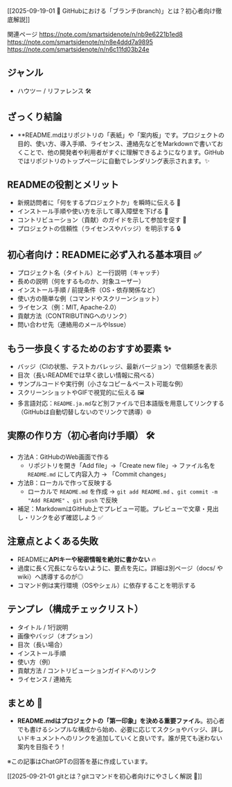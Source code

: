 [[2025-09-19-01 🌿 GitHubにおける「ブランチ(branch)」とは？初心者向け徹底解説]]

関連ページ
https://note.com/smartsidenote/n/nb9e6221b1ed8
https://note.com/smartsidenote/n/n8e4ddd7a9895
https://note.com/smartsidenote/n/n6c11fd03b24e

## ジャンル
- ハウツー / リファレンス 🛠️

## ざっくり結論
- **README.mdはリポジトリの「表紙」や「案内板」です。プロジェクトの目的、使い方、導入手順、ライセンス、連絡先などをMarkdownで書いておくことで、他の開発者や利用者がすぐに理解できるようになります。GitHubではリポジトリのトップページに自動でレンダリング表示されます。✨

## READMEの役割とメリット
- 新規訪問者に「何をするプロジェクトか」を瞬時に伝える 📣  
- インストール手順や使い方を示して導入障壁を下げる 🚪  
- コントリビューション（貢献）のガイドを示して参加を促す 🤝  
- プロジェクトの信頼性（ライセンスやバッジ）を明示する 🔒

## 初心者向け：READMEに必ず入れる基本項目 ✅
- プロジェクト名（タイトル）と一行説明（キャッチ）  
- 長めの説明（何をするものか、対象ユーザー）  
- インストール手順 / 前提条件（OS・依存関係など）  
- 使い方の簡単な例（コマンドやスクリーンショット）  
- ライセンス（例：MIT, Apache-2.0）  
- 貢献方法（CONTRIBUTINGへのリンク）  
- 問い合わせ先（連絡用のメールやIssue）  

## もう一歩良くするためのおすすめ要素 ✨
- バッジ（CIの状態、テストカバレッジ、最新バージョン）で信頼感を表示  
- 目次（長いREADMEでは早く欲しい情報に飛べる）  
- サンプルコードや実行例（小さなコピー＆ペースト可能な例）  
- スクリーンショットやGIFで視覚的に伝える 🖼️  
- 多言語対応：`README.ja.md`など別ファイルで日本語版を用意してリンクする（GitHubは自動切替しないのでリンクで誘導）🌐

## 実際の作り方（初心者向け手順） 🛠️
- 方法A：GitHubのWeb画面で作る  
  - リポジトリを開き「Add file」→「Create new file」→ ファイル名を `README.md` にして内容入力 → 「Commit changes」  
- 方法B：ローカルで作って反映する  
  - ローカルで `README.md` を作成 → `git add README.md` 、`git commit -m "Add README"` 、`git push` で反映  
- 補足：MarkdownはGitHub上でプレビュー可能。プレビューで文章・見出し・リンクを必ず確認しよう ✅

## 注意点とよくある失敗
- READMEに**APIキーや秘密情報を絶対に書かない** 🔥  
- 過度に長く冗長にならないように、要点を先に。詳細は別ページ（docs/ や wiki）へ誘導するのが◎  
- コマンド例は実行環境（OSやシェル）に依存することを明示する

## テンプレ（構成チェックリスト）
- タイトル / 1行説明  
- 画像やバッジ（オプション）  
- 目次（長い場合）  
- インストール手順  
- 使い方（例）  
- 貢献方法 / コントリビューションガイドへのリンク  
- ライセンス / 連絡先

## まとめ 🎯
- **README.mdはプロジェクトの「第一印象」を決める重要ファイル**。初心者でも書けるシンプルな構成から始め、必要に応じてスクショやバッジ、詳しいドキュメントへのリンクを追加していくと良いです。誰が見ても迷わない案内を目指そう！

※この記事はChatGPTの回答を基に作成しています。

[[2025-09-21-01 gitとは？gitコマンドを初心者向けにやさしく解説 🌱]]